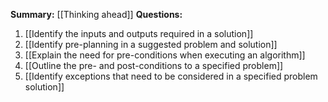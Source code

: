 **Summary:** [[Thinking ahead]]
**Questions:**
1. [[Identify the inputs and outputs required in a solution]]
2. [[Identify pre-planning in a suggested problem and solution]]
3. [[Explain the need for pre-conditions when executing an algorithm]]
4. [[Outline the pre- and post-conditions to a specified problem]]
5. [[Identify exceptions that need to be considered in a specified problem solution]]